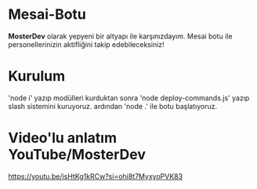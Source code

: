 # Mesai-Botu

**MosterDev** olarak yepyeni bir altyapı ile karşınızdayım. Mesai botu ile personellerinizin aktifliğini takip edebileceksiniz!
# Kurulum
'node i' yazıp modülleri kurduktan sonra 'node deploy-commands.js' yazıp slash sistemini kuruyoruz. ardından 'node .' ile botu başlatıyoruz.

# Video'lu anlatım YouTube/MosterDev
https://youtu.be/jsHtKg1kRCw?si=ohi8t7MyxyoPVK83
